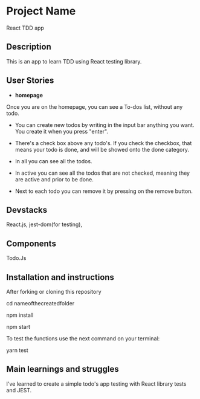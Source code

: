 # Project Name

React TDD app

## Description

This is an app to learn TDD using React testing library.
 
## User Stories

- **homepage** 

Once you are on the homepage, you can see a To-dos list, without any todo.

- You can create new todos by writing in the input bar anything you want. You create it when you press "enter".

- There's a check box above any todo's. If you check the checkbox, that means your todo is done, and will be showed onto the done category.

- In all you can see all the todos.

- In active you can see all the todos that are not checked, meaning they are active and prior to be done.

- Next to each todo you can remove it by pressing on the remove button.

## Devstacks

React.js, jest-dom(for testing), 

## Components

Todo.Js

## Installation and instructions

After forking or cloning this repository

cd nameofthecreatedfolder

npm install

npm start

To test the functions use the next command on your terminal:

yarn test

## Main learnings and struggles

I've learned to create a simple todo's app testing with React library tests and JEST.

